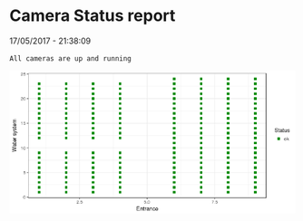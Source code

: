 Camera Status report
================
17/05/2017 - 21:38:09

    All cameras are up and running

![](camreport_files/figure-markdown_github/unnamed-chunk-2-1.png)
